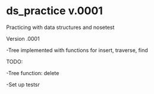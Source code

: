ds_practice v.0001
===========

Practicing with data structures and nosetest

Version .0001

 -Tree implemented with functions for insert, traverse, find



 TODO:

 -Tree function: delete

 -Set up testsr
